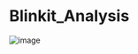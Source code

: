 # Blinkit_Analysis
![image](https://github.com/user-attachments/assets/13c4ada3-884c-4345-be45-040edc773338)

